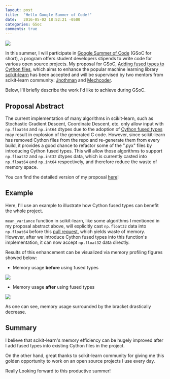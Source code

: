 ```yaml
---
layout: post
title:  "Hello Google Summer of Code!"
date:   2016-05-02 18:52:21 -0500
categories: GSoc
comments: true
---
```

![](https://musescore.org/sites/musescore.org/files/Capture%20d'e%CC%81cran%202016-03-01%2009.48.11.png)

In this summer, I will participate in [Google Summer of Code](https://summerofcode.withgoogle.com/) (GSoC for short), a program offers student developers stipends to write code for various open source projects. My proposal for GSoC, [Adding fused types to Cython files](https://summerofcode.withgoogle.com/projects/#5336489219063808), which aims to enhance the popular machine learning library [scikit-learn](http://scikit-learn.org/) has been accepted and will be supervised by two mentors from scikit-learn community: [Jnothman](https://github.com/jnothman) and [Mechcoder](https://github.com/MechCoder).

Below, I'll briefly describe the work I'd like to achieve during GSoC.

## Proposal Abstract

The current implementation of many algorithms in scikit-learn, such as Stochastic Gradient Descent, Coordinate Descent, etc. only allow input with `np.float64` and `np.int64` dtypes due to the adoption of [Cython fused types](http://docs.cython.org/src/userguide/fusedtypes.html) may result in explosion of the generated C code. However, since scikit-learn has removed Cython files from the repo and re-generate them from every build, it provides a good chance to refactor some of the ".pyx" files by introducing Cython fused types. This will allow those algorithms to support `np.float32` and `np.int32` dtypes data, which is currently casted into `np.float64` and `np.int64` respectively, and therefore reduce the waste of memory space.

You can find the detailed version of my proposal [here](https://github.com/scikit-learn/scikit-learn/wiki/GSoC-2016-Proposal:-Adding-fused-types-to-Cython-files)!

## Example

Here, I'll use an example to illustrate how Cython fused types can benefit the whole project.

`mean_variance` function in scikit-learn, like some algorithms I mentioned in my proposal abstract above, will explicitly cast `np.float32` data into `np.float64` before this [pull request](https://github.com/scikit-learn/scikit-learn/pull/6593), which yields waste of memory. However, after we introduce Cython fused types into this function's implementation, it can now accept `np.float32` data directly.

Results of this enhancement can be visualized via memory profiling figures showed below:

- Memory usage **before** using fused types

![](https://cloud.githubusercontent.com/assets/7057863/14371491/dc5a77fc-fd6a-11e5-9d5c-42d17799667f.png)

- Memory usage **after** using fused types

![](https://cloud.githubusercontent.com/assets/7057863/14371492/dc5e585e-fd6a-11e5-8633-5fb68a3d02f9.png)

As one can see, memory usage surrounded by the bracket drastically decrease.

## Summary

I believe that scikit-learn's memory efficiency can be hugely improved after I add fused types into existing Cython files in the project.

On the other hand, great thanks to scikit-learn community for giving me this golden opportunity to work on an open source projects I use every day.

Really Looking forward to this productive summer!

